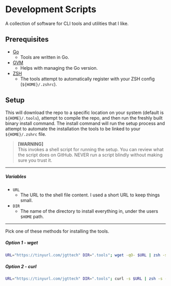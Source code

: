 # Development Scripts

A collection of software for CLI tools and utilities that I like.

## Prerequisites

- [Go](https://formulae.brew.sh/formula/go#default)
  - Tools are written in Go.
- [GVM](https://github.com/moovweb/gvm)
  - Helps with managing the Go version.
- [ZSH](https://github.com/ohmyzsh/ohmyzsh/wiki/Installing-ZSH)
  - The tools attempt to automatically register with your ZSH config (`${HOME}/.zshrc`).

## Setup

This will download the repo to a specific location on your system (default is `${HOME}/.tools`), attempt to compile the repo, and then run the freshly built binary install command. The install command will run the setup process and attempt to automate the installation the tools to be linked to your `${HOME}/.zshrc` file.

> **[WARNING]** <br /> This invokes a shell script for running the setup. You can review what the script does on GitHub. NEVER run a script blindly without making sure you trust it.

---

##### Variables

- `URL`
  - The URL to the shell file content. I used a short URL to keep things small.
- `DIR`
  - The name of the directory to install everything in, under the users `$HOME` path.

---

Pick one of these methods for installing the tools.

##### *Option 1 - wget*

```bash
URL="https://tinyurl.com/jgttech" DIR=".tools"; wget -qO- $URL | zsh -s -- $DIR;
```

##### *Option 2 - curl*

```bash
URL="https://tinyurl.com/jgttech" DIR=".tools"; curl -s $URL | zsh -s -- $DIR;
```

